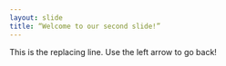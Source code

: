 ```yaml
---
layout: slide
title: “Welcome to our second slide!”
---
```

This is the replacing line.
Use the left arrow to go back!

